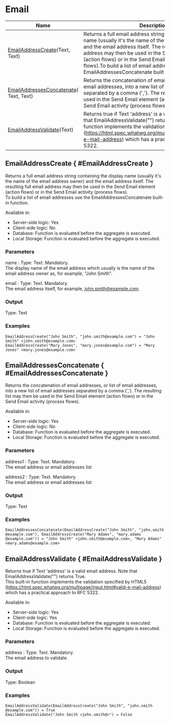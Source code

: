 ---
---

# Email

|Name|Description|
|--- |--- |
|[EmailAddressCreate](#emailaddresscreate--emailaddresscreate)(​Text, Text)|Returns a full email address string containing the display name (usually it's the name of the email address owner) and the email address itself. The resulting full email address may then be used in the Send Email element (action flows) or in the Send Email activity (process flows).To build a list of email addresses use the EmailAddressesConcatenate built-in function.|
|[EmailAddressesConcatenate](#emailaddressesconcatenate--emailaddressesconcatenate)(​Text, Text)|Returns the concatenation of email addresses, or list of email addresses, into a new list of email addresses separated by a comma (','). The resulting list may then be used in the Send Email element (action flows) or in the Send Email activity (process flows).|
|[EmailAddressValidate](#emailaddressvalidate--emailaddressvalidate)(​Text)|Returns true if Text 'address' is a valid email address. Note that EmailAddressValidate("") returns True.This built-in function implements the validation specified by HTML5 (https://html.spec.whatwg.org/multipage/input.html#valid-e-mail-address) which has a practical approach to RFC 5322.|

## EmailAddressCreate { #EmailAddressCreate }

Returns a full email address string containing the display name (usually it's the name of the email address owner) and the email address itself. The resulting full email address may then be used in the Send Email element (action flows) or in the Send Email activity (process flows).  
To build a list of email addresses use the EmailAddressesConcatenate built-in function.  

Available in:  

  * Server-side logic: Yes
  * Client-side logic: No
  * Database: Function is evaluated before the aggregate is executed.
  * Local Storage: Function is evaluated before the aggregate is executed.

### Parameters

name
:    Type: Text. Mandatory.  
The display name of the email address which usually is the name of the email address owner as, for example, "John Smith".

email
:    Type: Text. Mandatory.  
The email address itself, for example, john.smith@example.com.

### Output

Type: Text  

### Examples

```
EmailAddressCreate("John Smith", "john.smith​@​example.com") = "John Smith" <john.smith​@example.com>
EmailAddressCreate("Mary Jones", "mary.jones​@example.com") = "Mary Jones" <mary.jones​@example.com>
```

## EmailAddressesConcatenate { #EmailAddressesConcatenate }

Returns the concatenation of email addresses, or list of email addresses, into a new list of email addresses separated by a comma (','). The resulting list may then be used in the Send Email element (action flows) or in the Send Email activity (process flows).  

Available in:  

  * Server-side logic: Yes
  * Client-side logic: No
  * Database: Function is evaluated before the aggregate is executed.
  * Local Storage: Function is evaluated before the aggregate is executed.

### Parameters

address1
:    Type: Text. Mandatory.  
The email address or email addresses list

address2
:    Type: Text. Mandatory.  
The email address or email addresses list

### Output

Type: Text  

### Examples

```
EmailAddressesConcatenate(EmailAddressCreate("John Smith", "john.smith​@example.com"), EmailAddressCreate("Mary Adams", "mary.adams​@example.com")) = "John Smith" <john.smith​@example.com>, "Mary Adams" <mary.adams​@example.com>
```

## EmailAddressValidate { #EmailAddressValidate }

Returns true if Text 'address' is a valid email address. Note that EmailAddressValidate("") returns True.  
This built-in function implements the validation specified by HTML5 (https://html.spec.whatwg.org/multipage/input.html#valid-e-mail-address) which has a practical approach to RFC 5322.  

Available in:  

  * Server-side logic: Yes
  * Client-side logic: Yes
  * Database: Function is evaluated before the aggregate is executed.
  * Local Storage: Function is evaluated before the aggregate is executed.

### Parameters

address
:    Type: Text. Mandatory.  
The email address to validate.

### Output

Type: Boolean  

### Examples

```
EmailAddressValidate(EmailAddressCreate("John Smith", "john.smith​@example.com")) = True
EmailAddressValidate("John Smith <john.smith​@​>") = False
```

